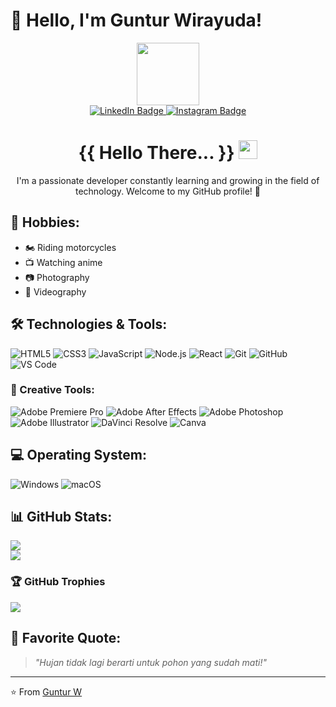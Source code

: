 # 👋 Hello, I'm Guntur Wirayuda!


<div id="header" align="center">
  <img src="https://i.redd.it/1d11s820dgm91.gif" width="100"/>

  <div id="badges">
  <a href="https://linkedin.com/in/https://www.linkedin.com/in/michael-stevan-lapandio/">
    <img src="https://img.shields.io/badge/LinkedIn-%230077B5.svg?logo=linkedin&logoColor=white" alt="LinkedIn Badge"/>
  </a>
  <a href="https://facebook.com/https://www.facebook.com/michael.limabelas">
    <img src="https://img.shields.io/badge/-Instagram-purple?style=flat&logo=Instagram&logoColor=white" alt="Instagram Badge"/>
  </a>
  </div>

  <img src="https://komarev.com/ghpvc/?username=thegoner24&style=flat-square&color=blue" alt=""/>
  <h1>
    {{ Hello There... }}
    <img src="https://media.giphy.com/media/hvRJCLFzcasrR4ia7z/giphy.gif" width="30px"/>
  </h1>
</div>



<div align="center">I'm a passionate developer constantly learning and growing in the field of technology. Welcome to my GitHub profile! 🚀
</div>

## 🎯 Hobbies:
- 🏍️ Riding motorcycles
- 📺 Watching anime
- 📷 Photography
- 🎥 Videography

## 🛠️ Technologies & Tools:
![HTML5](https://img.shields.io/badge/-HTML5-E34F26?style=flat&logo=html5&logoColor=white)
![CSS3](https://img.shields.io/badge/-CSS3-1572B6?style=flat&logo=css3)
![JavaScript](https://img.shields.io/badge/-JavaScript-F7DF1E?style=flat&logo=javascript&logoColor=black)
![Node.js](https://img.shields.io/badge/-Node.js-339933?style=flat&logo=node.js&logoColor=white)
![React](https://img.shields.io/badge/-React-61DAFB?style=flat&logo=react&logoColor=black)
![Git](https://img.shields.io/badge/-Git-F05032?style=flat&logo=git&logoColor=white)
![GitHub](https://img.shields.io/badge/-GitHub-181717?style=flat&logo=github)
![VS Code](https://img.shields.io/badge/-VS%20Code-007ACC?style=flat&logo=visual-studio-code)

### 🎨 Creative Tools:
![Adobe Premiere Pro](https://img.shields.io/badge/-Premiere%20Pro-9999FF?style=flat&logo=adobe-premiere-pro&logoColor=white)
![Adobe After Effects](https://img.shields.io/badge/-After%20Effects-9999FF?style=flat&logo=adobe-after-effects&logoColor=white)
![Adobe Photoshop](https://img.shields.io/badge/-Photoshop-31A8FF?style=flat&logo=adobe-photoshop&logoColor=white)
![Adobe Illustrator](https://img.shields.io/badge/-Illustrator-FF9A00?style=flat&logo=adobe-illustrator&logoColor=white)
![DaVinci Resolve](https://img.shields.io/badge/-DaVinci%20Resolve-FF0000?style=flat&logo=davinci-resolve&logoColor=white)
![Canva](https://img.shields.io/badge/-Canva-00C4CC?style=flat&logo=canva&logoColor=white)

## 💻 Operating System:
![Windows](https://img.shields.io/badge/-Windows-0078D6?style=flat&logo=windows&logoColor=white)
![macOS](https://img.shields.io/badge/-macOS-000000?style=flat&logo=apple&logoColor=white)




<!-- ## 🏆 Achievements:
- [Achievement 1] (e.g., Completed 100+ coding challenges on Codewars)
- [Achievement 2] (e.g., Built 10+ full-stack web applications)
- [Achievement 3] (e.g., Open-source contributor) -->

## 📊 GitHub Stats:
![](https://github-readme-streak-stats.herokuapp.com/?user=thegoner24&theme=monokai&hide_border=false)<br/>
![](https://github-readme-stats.vercel.app/api/top-langs/?username=thegoner24&theme=monokai&hide_border=false&include_all_commits=true&count_private=false&layout=compact)

### 🏆 GitHub Trophies
![](https://github-profile-trophy.vercel.app/?username=thegoner24&theme=radical&no-frame=false&no-bg=true&margin-w=4)

## 💬 Favorite Quote:
>_"Hujan tidak lagi berarti untuk pohon yang sudah mati!"_

---

⭐️ From [Guntur W](https://github.com/thegoner24)
